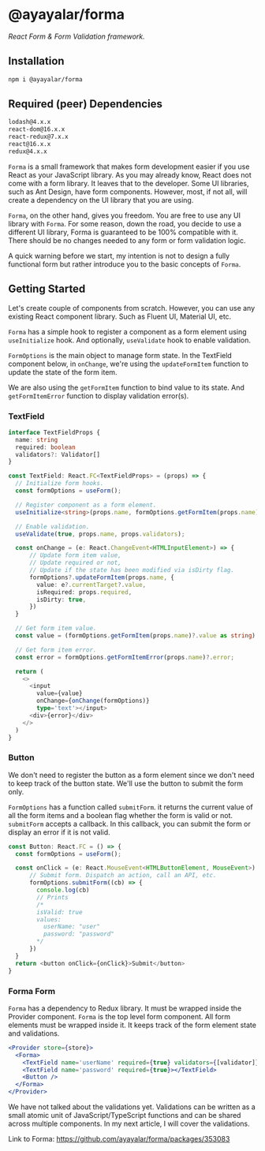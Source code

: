 # @ayayalar/forma

_React Form & Form Validation framework._

## Installation

```sh
npm i @ayayalar/forma
```

## Required (peer) Dependencies

```sh
lodash@4.x.x
react-dom@16.x.x
react-redux@7.x.x
react@16.x.x
redux@4.x.x
```

`Forma` is a small framework that makes form development easier if you use React as your JavaScript library. As you may already know, React does not come with a form library. It leaves that to the developer. Some UI libraries, such as Ant Design, have form components. However, most, if not all, will create a dependency on the UI library that you are using.

`Forma`, on the other hand, gives you freedom. You are free to use any UI library with `Forma`. For some reason, down the road, you decide to use a different UI library, Forma is guaranteed to be 100% compatible with it. There should be no changes needed to any form or form validation logic.

A quick warning before we start, my intention is not to design a fully functional form but rather introduce you to the basic concepts of `Forma`.

## Getting Started

Let's create couple of components from scratch. However, you can use any existing React component library. Such as Fluent UI, Material UI, etc.

`Forma` has a simple hook to register a component as a form element using `useInitialize` hook. And optionally, `useValidate` hook to enable validation.

`FormOptions` is the main object to manage form state. In the TextField component below, in `onChange`, we're using the `updateFormItem` function to update the state of the form item.

We are also using the `getFormItem` function to bind value to its state. And `getFormItemError` function to display validation error(s).

### TextField

```typescript
interface TextFieldProps {
  name: string
  required: boolean
  validators?: Validator[]
}

const TextField: React.FC<TextFieldProps> = (props) => {
  // Initialize form hooks.
  const formOptions = useForm();

  // Register component as a form element.
  useInitialize<string>(props.name, formOptions.getFormItem(props.name)?.value as string, '', true);

  // Enable validation.
  useValidate(true, props.name, props.validators);

  const onChange = (e: React.ChangeEvent<HTMLInputElement>) => {
      // Update form item value,
      // Update required or not,
      // Update if the state has been modified via isDirty flag.
      formOptions?.updateFormItem(props.name, {
        value: e?.currentTarget?.value,
        isRequired: props.required,
        isDirty: true,
      })
  }

  // Get form item value.
  const value = (formOptions.getFormItem(props.name)?.value as string) || '';

  // Get form item error.
  const error = formOptions.getFormItemError(props.name)?.error;

  return (
    <>
      <input
        value={value}
        onChange={onChange(formOptions)}
        type='text'></input>
      <div>{error}</div>
    </>
  )
}
```

### Button

We don't need to register the button as a form element since we don't need to keep track of the button state. We'll use the button to submit the form only.

`FormOptions` has a function called `submitForm`. it returns the current value of all the form items and a boolean flag whether the form is valid or not. `submitForm` accepts a callback. In this callback, you can submit the form or display an error if it is not valid.

```typescript
const Button: React.FC = () => {
  const formOptions = useForm();

  const onClick = (e: React.MouseEvent<HTMLButtonElement, MouseEvent>) => {
      // Submit form. Dispatch an action, call an API, etc.
      formOptions.submitForm((cb) => {
        console.log(cb)
        // Prints
        /*
        isValid: true
        values:
          userName: "user"
          password: "password"
        */
      })
  }
  return <button onClick={onClick}>Submit</button>
}
```

### Forma Form

`Forma` has a dependency to Redux library. It must be wrapped inside the Provider component. `Forma` is the top level form component. All form elements must be wrapped inside it. It keeps track of the form element state and validations.

```jsx
<Provider store={store}>
  <Forma>
    <TextField name='userName' required={true} validators={[validator]}></TextField>
    <TextField name='password' required={true}></TextField>
    <Button />
  </Forma>
</Provider>
```

We have not talked about the validations yet. Validations can be written as a small atomic unit of JavaScript/TypeScript functions and can be shared across multiple components. In my next article, I will cover the validations.

Link to Forma: <https://github.com/ayayalar/forma/packages/353083>

